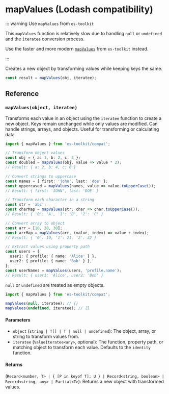 # mapValues (Lodash compatibility)

::: warning Use `mapValues` from `es-toolkit`

This `mapValues` function is relatively slow due to handling `null` or `undefined` and the `iteratee` conversion process.

Use the faster and more modern [`mapValues`](../../object/mapValues.md) from `es-toolkit` instead.

:::

Creates a new object by transforming values while keeping keys the same.

```typescript
const result = mapValues(obj, iteratee);
```

## Reference

### `mapValues(object, iteratee)`

Transforms each value in an object using the `iteratee` function to create a new object. Keys remain unchanged while only values are modified. Can handle strings, arrays, and objects. Useful for transforming or calculating data.

```typescript
import { mapValues } from 'es-toolkit/compat';

// Transform object values
const obj = { a: 1, b: 2, c: 3 };
const doubled = mapValues(obj, value => value * 2);
// Result: { a: 2, b: 4, c: 6 }

// Convert strings to uppercase
const names = { first: 'john', last: 'doe' };
const uppercased = mapValues(names, value => value.toUpperCase());
// Result: { first: 'JOHN', last: 'DOE' }

// Transform each character in a string
const str = 'abc';
const charMap = mapValues(str, char => char.toUpperCase());
// Result: { '0': 'A', '1': 'B', '2': 'C' }

// Convert array to object
const arr = [10, 20, 30];
const arrMap = mapValues(arr, (value, index) => value + index);
// Result: { '0': 10, '1': 21, '2': 32 }

// Extract values using property path
const users = {
  user1: { profile: { name: 'Alice' } },
  user2: { profile: { name: 'Bob' } },
};
const userNames = mapValues(users, 'profile.name');
// Result: { user1: 'Alice', user2: 'Bob' }
```

`null` or `undefined` are treated as empty objects.

```typescript
import { mapValues } from 'es-toolkit/compat';

mapValues(null, iteratee); // {}
mapValues(undefined, iteratee); // {}
```

#### Parameters

- `object` (`string | T[] | T | null | undefined`): The object, array, or string to transform values from.
- `iteratee` (`ValueIteratee<any>`, optional): The function, property path, or matching object to transform each value. Defaults to the `identity` function.

#### Returns

(`Record<number, T> | { [P in keyof T]: U } | Record<string, boolean> | Record<string, any> | Partial<T>`): Returns a new object with transformed values.
